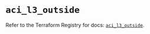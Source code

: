 # `aci_l3_outside`

Refer to the Terraform Registry for docs: [`aci_l3_outside`](https://registry.terraform.io/providers/ciscodevnet/aci/2.17.0/docs/resources/l3_outside).
